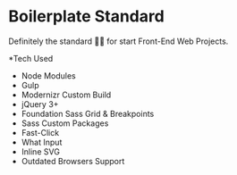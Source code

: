 # Boilerplate Standard
Definitely the standard 👌🏽 for start Front-End Web Projects.

*Tech Used

- Node Modules 
- Gulp 
- Modernizr Custom Build 
- jQuery 3+ 
- Foundation Sass Grid & Breakpoints 
- Sass Custom Packages
- Fast-Click
- What Input
- Inline SVG 
- Outdated Browsers Support
